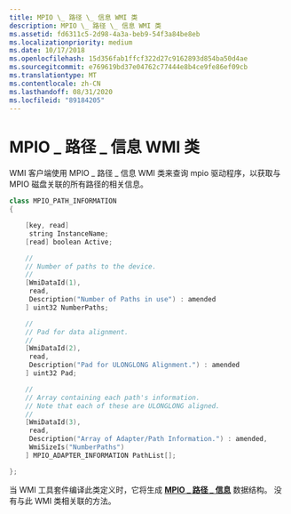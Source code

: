 ```yaml
---
title: MPIO \_ 路径 \_ 信息 WMI 类
description: MPIO \_ 路径 \_ 信息 WMI 类
ms.assetid: fd6311c5-2d98-4a3a-beb9-54f3a84be8eb
ms.localizationpriority: medium
ms.date: 10/17/2018
ms.openlocfilehash: 15d356fab1ffcf322d27c9162893d854ba50d4ae
ms.sourcegitcommit: e769619bd37e04762c77444e8b4ce9fe86ef09cb
ms.translationtype: MT
ms.contentlocale: zh-CN
ms.lasthandoff: 08/31/2020
ms.locfileid: "89184205"
---
```

# <a name="mpio_path_information-wmi-class"></a>MPIO \_ 路径 \_ 信息 WMI 类


WMI 客户端使用 MPIO \_ 路径 \_ 信息 WMI 类来查询 mpio 驱动程序，以获取与 MPIO 磁盘关联的所有路径的相关信息。

```cpp
class MPIO_PATH_INFORMATION
{

    [key, read]
     string InstanceName;
    [read] boolean Active;

    //
    // Number of paths to the device.
    //
    [WmiDataId(1),
     read,
     Description("Number of Paths in use") : amended
    ] uint32 NumberPaths;

    //
    // Pad for data alignment.
    //
    [WmiDataId(2),
     read,
     Description("Pad for ULONGLONG Alignment.") : amended
    ] uint32 Pad;

    //
    // Array containing each path's information.
    // Note that each of these are ULONGLONG aligned.
    //
    [WmiDataId(3),
     read,
     Description("Array of Adapter/Path Information.") : amended,
     WmiSizeIs("NumberPaths")
    ] MPIO_ADAPTER_INFORMATION PathList[];

};
```

当 WMI 工具套件编译此类定义时，它将生成 [**MPIO \_ 路径 \_ 信息**](/windows-hardware/drivers/ddi/mpiowmi/ns-mpiowmi-_mpio_path_information) 数据结构。 没有与此 WMI 类相关联的方法。

 

